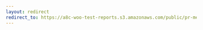 ```yaml
---
layout: redirect
redirect_to: https://a8c-woo-test-reports.s3.amazonaws.com/public/pr-merge/38351/api/index.html
---
```

